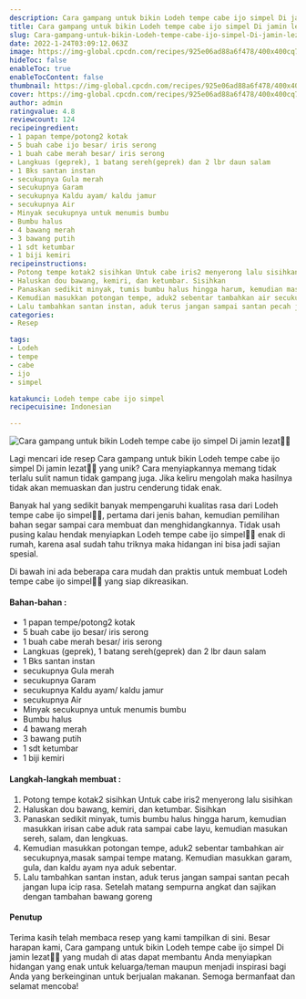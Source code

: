 ```yaml
---
description: Cara gampang untuk bikin Lodeh tempe cabe ijo simpel Di jamin lezat"
title: Cara gampang untuk bikin Lodeh tempe cabe ijo simpel Di jamin lezat
slug: Cara-gampang-untuk-bikin-Lodeh-tempe-cabe-ijo-simpel-Di-jamin-lezat
date: 2022-1-24T03:09:12.063Z
image: https://img-global.cpcdn.com/recipes/925e06ad88a6f478/400x400cq70/photo.jpg
hideToc: false
enableToc: true
enableTocContent: false
thumbnail: https://img-global.cpcdn.com/recipes/925e06ad88a6f478/400x400cq70/photo.jpg
cover: https://img-global.cpcdn.com/recipes/925e06ad88a6f478/400x400cq70/photo.jpg
author: admin
ratingvalue: 4.8
reviewcount: 124
recipeingredient:
- 1 papan tempe/potong2 kotak
- 5 buah cabe ijo besar/ iris serong
- 1 buah cabe merah besar/ iris serong
- Langkuas (geprek), 1 batang sereh(geprek) dan 2 lbr daun salam
- 1 Bks santan instan
- secukupnya Gula merah
- secukupnya Garam
- secukupnya Kaldu ayam/ kaldu jamur
- secukupnya Air
- Minyak secukupnya untuk menumis bumbu
- Bumbu halus
- 4 bawang merah
- 3 bawang putih
- 1 sdt ketumbar
- 1 biji kemiri
recipeinstructions:
- Potong tempe kotak2 sisihkan Untuk cabe iris2 menyerong lalu sisihkan
- Haluskan dou bawang, kemiri, dan ketumbar. Sisihkan
- Panaskan sedikit minyak, tumis bumbu halus hingga harum, kemudian masukkan irisan cabe aduk rata sampai cabe layu, kemudian masukan sereh, salam, dan lengkuas.
- Kemudian masukkan potongan tempe, aduk2 sebentar tambahkan air secukupnya,masak sampai tempe matang. Kemudian masukkan garam, gula, dan kaldu ayam nya aduk sebentar.
- Lalu tambahkan santan instan, aduk terus jangan sampai santan pecah jangan lupa icip rasa. Setelah matang sempurna angkat dan sajikan dengan tambahan bawang goreng
categories:
- Resep

tags:
- Lodeh
- tempe
- cabe
- ijo
- simpel

katakunci: Lodeh tempe cabe ijo simpel
recipecuisine: Indonesian

---
```


![Cara gampang untuk bikin Lodeh tempe cabe ijo simpel Di jamin lezat👩‍🍳](https://img-global.cpcdn.com/recipes/925e06ad88a6f478/400x400cq70/photo.jpg)

Lagi mencari ide resep Cara gampang untuk bikin Lodeh tempe cabe ijo simpel Di jamin lezat👩‍🍳 yang unik? Cara menyiapkannya memang tidak terlalu sulit namun tidak gampang juga. Jika keliru mengolah maka hasilnya tidak akan memuaskan dan justru cenderung tidak enak.

Banyak hal yang sedikit banyak mempengaruhi kualitas rasa dari Lodeh tempe cabe ijo simpel👩‍🍳, pertama dari jenis bahan, kemudian pemilihan bahan segar sampai cara membuat dan menghidangkannya. Tidak usah pusing kalau hendak menyiapkan Lodeh tempe cabe ijo simpel👩‍🍳 enak di rumah, karena asal sudah tahu triknya maka hidangan ini bisa jadi sajian spesial.

Di bawah ini ada beberapa cara mudah dan praktis untuk membuat Lodeh tempe cabe ijo simpel👩‍🍳 yang siap dikreasikan.

<!--inarticleads1-->

#### Bahan-bahan :

- 1 papan tempe/potong2 kotak
- 5 buah cabe ijo besar/ iris serong
- 1 buah cabe merah besar/ iris serong
- Langkuas (geprek), 1 batang sereh(geprek) dan 2 lbr daun salam
- 1 Bks santan instan
- secukupnya Gula merah
- secukupnya Garam
- secukupnya Kaldu ayam/ kaldu jamur
- secukupnya Air
- Minyak secukupnya untuk menumis bumbu
- Bumbu halus
- 4 bawang merah
- 3 bawang putih
- 1 sdt ketumbar
- 1 biji kemiri

<!--inarticleads2-->

#### Langkah-langkah membuat :

1. Potong tempe kotak2 sisihkan Untuk cabe iris2 menyerong lalu sisihkan
1. Haluskan dou bawang, kemiri, dan ketumbar. Sisihkan
1. Panaskan sedikit minyak, tumis bumbu halus hingga harum, kemudian masukkan irisan cabe aduk rata sampai cabe layu, kemudian masukan sereh, salam, dan lengkuas.
1. Kemudian masukkan potongan tempe, aduk2 sebentar tambahkan air secukupnya,masak sampai tempe matang. Kemudian masukkan garam, gula, dan kaldu ayam nya aduk sebentar.
1. Lalu tambahkan santan instan, aduk terus jangan sampai santan pecah jangan lupa icip rasa. Setelah matang sempurna angkat dan sajikan dengan tambahan bawang goreng

#### Penutup

Terima kasih telah membaca resep yang kami tampilkan di sini. Besar harapan kami, Cara gampang untuk bikin Lodeh tempe cabe ijo simpel Di jamin lezat👩‍🍳 yang mudah di atas dapat membantu Anda menyiapkan hidangan yang enak untuk keluarga/teman maupun menjadi inspirasi bagi Anda yang berkeinginan untuk berjualan makanan. Semoga bermanfaat dan selamat mencoba!